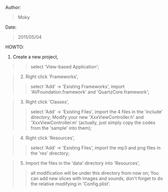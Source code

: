 Author:
> Moky


Date:
> 2011/05/04


HOWTO:

  1. Create a new project,
> > select 'View-based Application';


> 2. Right click 'Frameworks',
> > select 'Add' -> 'Existing Frameworks',
> > import 'AVFoundation.framework' and 'QuartzCore.framework';


> 3. Right click 'Classes',
> > select 'Add' -> 'Existing Files',
> > import the 4 files in the 'include' directory;
> > Modify your new 'XxxViewController.h' and 'XxxViewController.m'
> > (actually, just simply copy the codes from the 'sample' into them);


> 4. Right click 'Resources',
> > select 'Add' -> 'Existing Files',
> > import the mp3 and png files in the 'res' directory;


> 5. Import the files in the 'data' directory into 'Resources',
> > all modification will be under this directory from now on;
> > You can add new slices with images and sounds,
> > don't forget to do the relative modifying in 'Config.plist'.